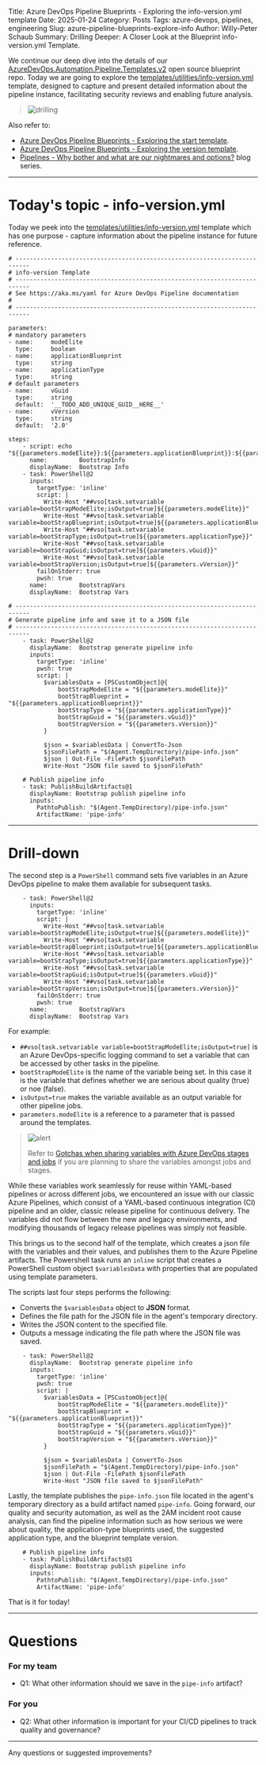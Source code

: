 Title: Azure DevOps Pipeline Blueprints - Exploring the info-version.yml template
Date: 2025-01-24
Category: Posts
Tags: azure-devops, pipelines, engineering
Slug: azure-pipeline-blueprints-explore-info
Author: Willy-Peter Schaub
Summary: Drilling Deeper: A Closer Look at the Blueprint info-version.yml Template.

We continue our deep dive into the details of our [AzureDevOps.Automation.Pipeline.Templates.v2](https://github.com/WorkSafeBC-Common-Engineering/AzureDevOps.Automation.Pipeline.Templates.v2) open source blueprint repo. Today we are going to explore the [templates/utilities/info-version.yml](https://github.com/WorkSafeBC-Common-Engineering/AzureDevOps.Automation.Pipeline.Templates.v2/blob/master/templates/utilities/info-version.yml) template, designed to capture and present detailed information about the pipeline instance, facilitating security reviews and enabling future analysis.

> ![drilling](../images/azure-pipeline-blueprints-explore-info-1.png)

Also refer to:

- [Azure DevOps Pipeline Blueprints - Exploring the start template](/azure-pipeline-blueprints-explore-start.html).
- [Azure DevOps Pipeline Blueprints - Exploring the version template](/azure-pipeline-blueprints-explore-version.html).
- [Pipelines - Why bother and what are our nightmares and options?](/why-pipelines-part1.html) blog series.

---

# Today's topic - info-version.yml

Today we peek into the [templates/utilities/info-version.yml](https://github.com/WorkSafeBC-Common-Engineering/AzureDevOps.Automation.Pipeline.Templates.v2/blob/master/templates/utilities/info-version.yml) template which has one purpose - capture information about the pipeline instance for future reference.

```
# --------------------------------------------------------------------------
# info-version Template
# --------------------------------------------------------------------------
# See https://aka.ms/yaml for Azure DevOps Pipeline documentation
# 
# --------------------------------------------------------------------------

parameters:
# mandatory parameters
- name:     modeElite
  type:     boolean
- name:     applicationBlueprint
  type:     string
- name:     applicationType
  type:     string
# default parameters
- name:     vGuid
  type:     string
  default:  '__TODO_ADD_UNIQUE_GUID__HERE__'
- name:     vVersion
  type:     string
  default:  '2.0'
  
steps:
    - script: echo "${{parameters.modeElite}}:${{parameters.applicationBlueprint}}:${{parameters.applicationType}}:${{parameters.vGuid}}:${{parameters.vVersion}}
      name:         BootstrapInfo
      displayName:  Bootstrap Info
    - task: PowerShell@2
      inputs:
        targetType: 'inline'
        script: |
          Write-Host "##vso[task.setvariable variable=bootStrapModeElite;isOutput=true]${{parameters.modeElite}}"
          Write-Host "##vso[task.setvariable variable=bootStrapBlueprint;isOutput=true]${{parameters.applicationBlueprint}}"
          Write-Host "##vso[task.setvariable variable=bootStrapType;isOutput=true]${{parameters.applicationType}}"
          Write-Host "##vso[task.setvariable variable=bootStrapGuid;isOutput=true]${{parameters.vGuid}}"
          Write-Host "##vso[task.setvariable variable=bootStrapVersion;isOutput=true]${{parameters.vVersion}}"
        failOnStderr: true
        pwsh: true
      name:         BootstrapVars
      displayName:  Bootstrap Vars

# --------------------------------------------------------------------------
# Generate pipeline info and save it to a JSON file
# --------------------------------------------------------------------------
    - task: PowerShell@2
      displayName:  Bootstrap generate pipeline info
      inputs:
        targetType: 'inline'
        pwsh: true
        script: |
          $variablesData = [PSCustomObject]@{
              bootStrapModeElite = "${{parameters.modeElite}}"
              bootStrapBlueprint = "${{parameters.applicationBlueprint}}"
              bootStrapType = "${{parameters.applicationType}}"
              bootStrapGuid = "${{parameters.vGuid}}"
              bootStrapVersion = "${{parameters.vVersion}}"
          }

          $json = $variablesData | ConvertTo-Json
          $jsonFilePath = "$(Agent.TempDirectory)/pipe-info.json"
          $json | Out-File -FilePath $jsonFilePath
          Write-Host "JSON file saved to $jsonFilePath"
          
    # Publish pipeline info
    - task: PublishBuildArtifacts@1
      displayName: Bootstrap publish pipeline info
      inputs:
        PathtoPublish: "$(Agent.TempDirectory)/pipe-info.json"
        ArtifactName: 'pipe-info'
```

---

# Drill-down

The second step is a ```PowerShell``` command sets five variables in an Azure DevOps pipeline to make them available for subsequent tasks.

```
    - task: PowerShell@2
      inputs:
        targetType: 'inline'
        script: |
          Write-Host "##vso[task.setvariable variable=bootStrapModeElite;isOutput=true]${{parameters.modeElite}}"
          Write-Host "##vso[task.setvariable variable=bootStrapBlueprint;isOutput=true]${{parameters.applicationBlueprint}}"
          Write-Host "##vso[task.setvariable variable=bootStrapType;isOutput=true]${{parameters.applicationType}}"
          Write-Host "##vso[task.setvariable variable=bootStrapGuid;isOutput=true]${{parameters.vGuid}}"
          Write-Host "##vso[task.setvariable variable=bootStrapVersion;isOutput=true]${{parameters.vVersion}}"
        failOnStderr: true
        pwsh: true
      name:         BootstrapVars
      displayName:  Bootstrap Vars
```
For example:

- ```##vso[task.setvariable variable=bootStrapModeElite;isOutput=true]``` is an Azure DevOps-specific logging command to set a variable that can be accessed by other tasks in the pipeline. 
- ```bootStrapModeElite``` is the name of the variable being set. In this case it is the variable that defines whether we are serious about quality (true) or noe (false).
- ```isOutput=true``` makes the variable available as an output variable for other pipeline jobs.
- ```parameters.modeElite``` is a reference to a parameter that is passed around the templates.

>
> ![alert](../images/alert-tiny.png)
>
> Refer to [Gotchas when sharing variables with Azure DevOps stages and jobs](/sharing-variables-with-stages-and-jobs.html) if you are planning to share the variables amongst jobs and stages.
>

While these variables work seamlessly for reuse within YAML-based pipelines or across different jobs, we encountered an issue with our classic Azure Pipelines, which consist of a YAML-based continuous integration (CI) pipeline and an older, classic release pipeline for continuous delivery. The variables did not flow between the new and legacy environments, and modifying thousands of legacy release pipelines was simply not feasible.

This brings us to the second half of the template, which creates a json file with the variables and their values, and publishes them to the Azure Pipeline artifacts. The Powershell task runs an ```inline``` script that creates a PowerShell custom object ```$variablesData``` with properties that are populated using template parameters.

The scripts last four steps performs the following:

- Converts the ```$variablesData``` object to **JSON** format.
- Defines the file path for the JSON file in the agent's temporary directory.
- Writes the JSON content to the specified file.
- Outputs a message indicating the file path where the JSON file was saved.

```
    - task: PowerShell@2
      displayName:  Bootstrap generate pipeline info
      inputs:
        targetType: 'inline'
        pwsh: true
        script: |
          $variablesData = [PSCustomObject]@{
              bootStrapModeElite = "${{parameters.modeElite}}"
              bootStrapBlueprint = "${{parameters.applicationBlueprint}}"
              bootStrapType = "${{parameters.applicationType}}"
              bootStrapGuid = "${{parameters.vGuid}}"
              bootStrapVersion = "${{parameters.vVersion}}"
          }

          $json = $variablesData | ConvertTo-Json
          $jsonFilePath = "$(Agent.TempDirectory)/pipe-info.json"
          $json | Out-File -FilePath $jsonFilePath
          Write-Host "JSON file saved to $jsonFilePath"
```

Lastly, the template publishes the ```pipe-info.json``` file located in the agent's temporary directory as a build artifact named ```pipe-info```. Going forward, our quality and security automation, as well as the 2AM incident root cause analysis, can find the pipeline information such as how serious we were about quality, the application-type blueprints used, the suggested application type, and the blueprint template version.

```
    # Publish pipeline info
    - task: PublishBuildArtifacts@1
      displayName: Bootstrap publish pipeline info
      inputs:
        PathtoPublish: "$(Agent.TempDirectory)/pipe-info.json"
        ArtifactName: 'pipe-info'
```

That is it for today!

---

# Questions

### For my team

- Q1: What other information should we save in the ```pipe-info``` artifact?

### For you

- Q2: What other information is important for your CI/CD pipelines to track quality and governance?

---

Any questions or suggested improvements?
